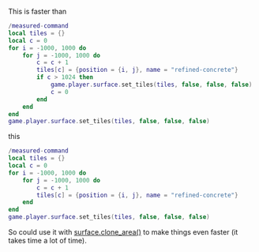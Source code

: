 This is faster than
```lua
/measured-command
local tiles = {}
local c = 0
for i = -1000, 1000 do
    for j = -1000, 1000 do
        c = c + 1
        tiles[c] = {position = {i, j}, name = "refined-concrete"}
        if c > 1024 then
            game.player.surface.set_tiles(tiles, false, false, false)
            c = 0
        end
    end
end
game.player.surface.set_tiles(tiles, false, false, false)
```

this
```lua
/measured-command
local tiles = {}
local c = 0
for i = -1000, 1000 do
    for j = -1000, 1000 do
        c = c + 1
        tiles[c] = {position = {i, j}, name = "refined-concrete"}
    end
end
game.player.surface.set_tiles(tiles, false, false, false)
```

So could use it with [surface.clone_area()](https://lua-api.factorio.com/latest/LuaSurface.html#LuaSurface.clone_area) to make things even faster (it takes time a lot of time).
